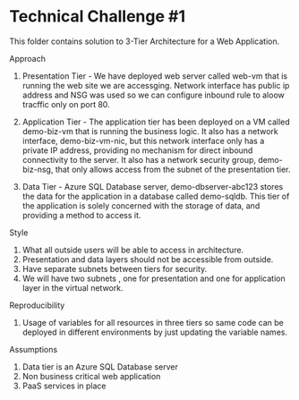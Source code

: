 # Technical Challenge #1
This folder contains solution to 3-Tier Architecture for a Web Application.

Approach

1. Presentation Tier - We have deployed web server called web-vm that is running the web site we are accessging. Network interface has public ip address and NSG was used so we can configure inbound rule to aloow tracffic only on port 80.

2. Application Tier - The application tier has been deployed on a VM called demo-biz-vm that is running the business logic. It also has a network interface, demo-biz-vm-nic, but this network interface only has a private IP address, providing no mechanism for direct inbound connectivity to the server. It also has a network security group, demo-biz-nsg, that only allows access from the subnet of the presentation tier.

3. Data Tier - Azure SQL Database server, demo-dbserver-abc123 stores the data for the application in a database called demo-sqldb. This tier of the application is solely concerned with the storage of data, and providing a method to access it.



Style
1. What all outside users will be able to access in architecture.
2. Presentation and data layers should not be accessible from outside.
3. Have separate subnets between tiers for security.
4. We will have two subnets , one for presentation and one for application layer in the virtual network.

Reproducibility
1. Usage of variables for all resources in three tiers so same code can be deployed in different environments by just updating the variable names.

Assumptions
1. Data tier is an Azure SQL Database server
2. Non business critical web application
3. PaaS services in place
